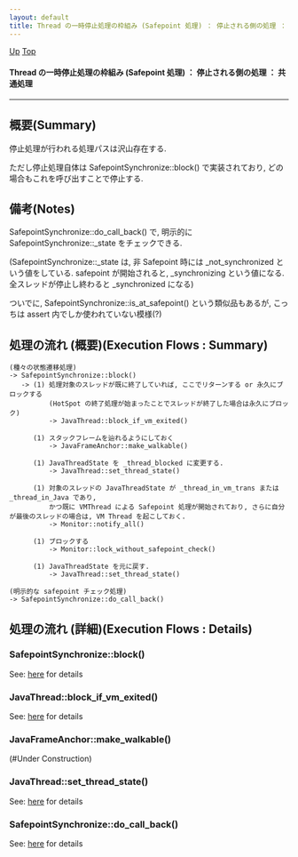 ```yaml
---
layout: default
title: Thread の一時停止処理の枠組み (Safepoint 処理) ： 停止される側の処理 ： 共通処理
---
```

[Up](noadKcOM5n.html) [Top](../index.html)

#### Thread の一時停止処理の枠組み (Safepoint 処理) ： 停止される側の処理 ： 共通処理

--- 
## 概要(Summary)
停止処理が行われる処理パスは沢山存在する.

ただし停止処理自体は SafepointSynchronize::block() で実装されており, どの場合もこれを呼び出すことで停止する.

## 備考(Notes)
SafepointSynchronize::do_call_back() で,
明示的に SafepointSynchronize::_state をチェックできる.

(SafepointSynchronize::_state は, 非 Safepoint 時には _not_synchronized という値をしている.
 safepoint が開始されると, _synchronizing という値になる.
 全スレッドが停止し終わると _synchronized になる)

ついでに, SafepointSynchronize::is_at_safepoint() という類似品もあるが, こっちは assert 内でしか使われていない模様(?)

## 処理の流れ (概要)(Execution Flows : Summary)
```
(種々の状態遷移処理)
-> SafepointSynchronize::block()
   -> (1) 処理対象のスレッドが既に終了していれば, ここでリターンする or 永久にブロックする
          (HotSpot の終了処理が始まったことでスレッドが終了した場合は永久にブロック)
          -> JavaThread::block_if_vm_exited()

      (1) スタックフレームを辿れるようにしておく
          -> JavaFrameAnchor::make_walkable()

      (1) JavaThreadState を _thread_blocked に変更する.
          -> JavaThread::set_thread_state()

      (1) 対象のスレッドの JavaThreadState が _thread_in_vm_trans または _thread_in_Java であり,
          かつ既に VMThread による Safepoint 処理が開始されており, さらに自分が最後のスレッドの場合は, VM Thread を起こしておく.
          -> Monitor::notify_all()

      (1) ブロックする
          -> Monitor::lock_without_safepoint_check()

      (1) JavaThreadState を元に戻す.
          -> JavaThread::set_thread_state()

(明示的な safepoint チェック処理)
-> SafepointSynchronize::do_call_back()
```

## 処理の流れ (詳細)(Execution Flows : Details)
### SafepointSynchronize::block()
See: [here](no7882E8a.html) for details
### JavaThread::block_if_vm_exited()
See: [here](no78825zi.html) for details
### JavaFrameAnchor::make_walkable()
(#Under Construction)

### JavaThread::set_thread_state()
See: [here](no31977pVc.html) for details
### SafepointSynchronize::do_call_back()
See: [here](no7882fRu.html) for details






